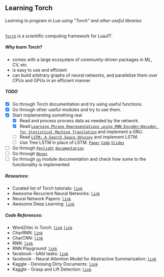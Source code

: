## Learning Torch
###### Learning to program in Lua using "Torch" and other useful libraries

[`Torch`](http://torch.ch/) is a scientific computing framework for LuaJIT.

##### Why learn Torch?
- comes with a large ecosystem of community-driven packages in ML, CV, etc
- is easy to use and efficient
- can build arbitrary graphs of neural networks, and parallelize them over CPUs and GPUs in an efficient manner

##### TODO
- [x] Go through Torch documentation and try using useful functions.
- [x] Go through other useful modules and try to use them.
- [x] Start implementing something real
  - [x] Read and process process data as needed by the network.
  - [x] Read [`Learning Phrase Representations using RNN Encoder–Decoder
  for Statistical Machine Translation`](http://arxiv.org/pdf/1406.1078.pdf) and
  implement a GRU.
  - [ ] Read [`LSTM: A Search Space Odyssey`](http://arxiv.org/pdf/1503.04069v1.pdf)
  and implement LSTM.
  - [ ] Use Tree LSTM in place of LSTM. [`Paper`](http://www.aclweb.org/anthology/P/P15/P15-1150.pdf) [`Code`](https://github.com/stanfordnlp/treelstm) [`Slides`](http://kaishengtai.github.io/static/slides/treelstm-acl2015.pdf)
- [ ] Go through
[`Penlight`](https://github.com/stevedonovan/Penlight) [`documentation`](http://stevedonovan.github.io/Penlight/api/manual/01-introduction.md.html)
- [ ] Go through
[`Moses`](https://github.com/Yonaba/Moses/blob/master/doc/tutorial.md)
- [ ] Go through [`nn`](https://github.com/torch/nn) module documentation and check
how some to the functionality is implemented

##### Resources:
- Curated list of Torch tutorials: [`link`](https://github.com/carpedm20/awesome-torch#tutorials)
- Awesome Recurrent Neural Networks: [`link`](https://github.com/kjw0612/awesome-rnn)
- Neural Network Papers: [`link`](https://github.com/robertsdionne/neural-network-papers)
- Awesome Deep Learning: [`link`](https://github.com/ChristosChristofidis/awesome-deep-learning)

##### Code References:
- Word2Vec in Torch: [`link`](https://github.com/yoonkim/word2vec_torch) [`link`](https://github.com/rotmanmi/word2vec.torch)
- CharRNN: [`link`](https://github.com/karpathy/char-rnn)
- CharCNN: [`link`](https://github.com/zhangxiangxiao/Crepe)
- RNN: [`link`](https://github.com/Element-Research/rnn)
- RNN Playground: [`link`](https://github.com/jachiam/rnn-playground)
- facebook - bAbI tasks: [`link`](https://github.com/facebook/bAbI-tasks)
- facebook - Neural Attention Model for Abstractive Summarization: [`link`](https://github.com/facebook/NAMAS)
- Kaggle - Denoising Dirty Documents: [`link`](https://github.com/toshi-k/Kaggle-Denoising-Dirty-Documents)
- Kaggle - Grasp and Lift Detection: [`link`](https://github.com/apaszke/kaggle-grasp-and-lift)
